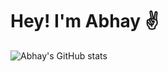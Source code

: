 # Hey! I'm Abhay ✌

![Abhay's GitHub stats](https://github-readme-stats.vercel.app/api?username=AbhayAysola&hide=stars&show_icons=true&theme=react)
